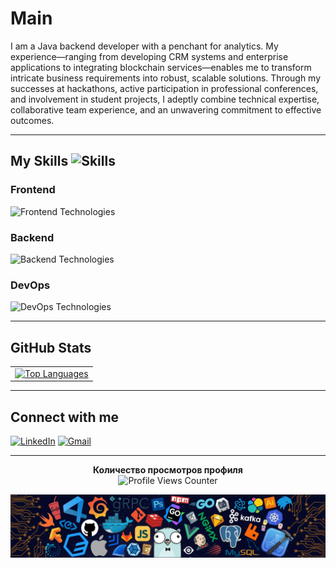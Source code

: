 # Main

I am a Java backend developer with a penchant for analytics. My experience—ranging from developing CRM systems and enterprise applications to integrating blockchain services—enables me to transform intricate business requirements into robust, scalable solutions. Through my successes at hackathons, active participation in professional conferences, and involvement in student projects, I adeptly combine technical expertise, collaborative team experience, and an unwavering commitment to effective outcomes.

---

## My Skills <img src="https://media2.giphy.com/media/QssGEmpkyEOhBCb7e1/giphy.gif?cid=ecf05e47a0n3gi1bfqntqmob8g9aid1oyj2wr3ds3mg700bl&rid=giphy.gif" width="32px" alt="Skills" />

### Frontend
<img src="https://skillicons.dev/icons?i=react,js,ts,html,css,bootstrap,tailwind&perline=10" alt="Frontend Technologies" />

### Backend
<img src="https://skillicons.dev/icons?i=java,spring,hibernate,nodejs,nestjs,prisma,opencv,elasticsearch,r,graphql&perline=10" alt="Backend Technologies" />

### DevOps
<img src="https://skillicons.dev/icons?i=postgres,mysql,mongodb,docker,redis,kafka,bash,git,github,githubactions,gitlab,linux,nginx,arduino,md&perline=10" alt="DevOps Technologies" />

---

## GitHub Stats

<table>
  <tr>
    <td>
      <a href="https://github.com/Daniil-Tiunchyk">
        <img src="https://github-readme-stats.vercel.app/api/top-langs/?username=Daniil-Tiunchyk&langs_count=10&title_color=f97316&text_color=a855f7&icon_color=ef4444&bg_color=0f172a&hide_border=true&locale=en&custom_title=Top%20Languages" alt="Top Languages" />
      </a>
    </td>
  </tr>
</table>

---

## Connect with me

[![LinkedIn](https://skillicons.dev/icons?i=linkedin)](https://www.linkedin.com/in/daniil-tiunchyk/)
[![Gmail](https://skillicons.dev/icons?i=gmail)](mailto:fcad.td@gmail.com)

---

<p align="center"> 
  <strong>Количество просмотров профиля</strong><br>
  <img src="https://profile-counter.glitch.me/Daniil-Tiunchyk/count.svg" alt="Profile Views Counter" />
</p>

![footer](footer.webp)
